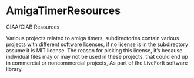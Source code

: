 # AmigaTimerResources
CIAA/CIAB Resources

Various projects related to amiga timers, subdirectories contain various projects with different software licenses, if no license is in the subdirectory assume it is MIT license. The reason for picking this license, it’s because individual files may or may not be used in these projects, that could end up in commercial or noncommercial projects, As part of the LiveForIt software library.
